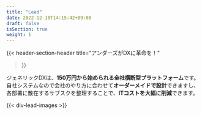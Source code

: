 ```yaml
---
title: "Lead"
date: 2022-12-10T14:15:42+09:00
draft: false
isSection: true
weight: 1
---
```


{{< header-section-header 
    title="アンダーズが<span class='text-[#1A81B6]'>DXに革命</span>を！"
>}}

ジェネリックDXは、<strong class='text-[#1A81B6] text-xl'>150万円から始められる全社横断型プラットフォーム</strong>です。   
自社システムなので会社のやり方に合わせて<strong class='text-[#1A81B6] text-xl'>オーダーメイドで設計</strong>できますし、  
各部署に散在するサブスクを整理することで、<strong class='text-[#1A81B6] text-xl'>ITコストを大幅に削減</strong>できます。


{{< div-lead-images >}}
